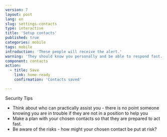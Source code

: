 ```yaml
---
version: 7
layout: post
lang: en
slug: settings-contacts
type: interactive
title: 'Setup contacts'
published: true
categories: mobile
tags: mobile
introduction: 'These people will receive the alert.'
warning: 'They should know you personally and be able to respond fast.'
component: contacts
action:
  - title: Save
    link: home-ready
    confirmation: 'Contacts saved'

---
```


Security Tips

 - Think about who can practically assist you  - there is no point someone knowing you are in trouble if they are not in a position to help you
 - Make a plan with your chosen contacts so that they are prepared to act fast. 
 - Be aware of the risks - how might your chosen contact be put at risk?